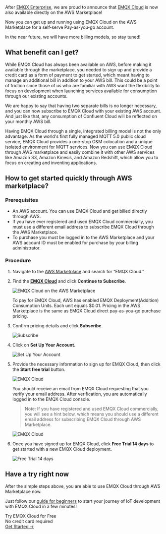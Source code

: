 After [EMQX Enterprise](https://www.emqx.com/en/products/emqx), we are proud to announce that [EMQX Cloud](https://www.emqx.com/en/cloud) is now also available directly on the AWS Marketplace!

Now you can get up and running using EMQX Cloud on the AWS Marketplace for a self-serve Pay-as-you-go account.

In the near future, we will have more billing models, so stay tuned!


## What benefit can I get?

While EMQX Cloud has always been available on AWS, before making it available through the marketplace, you needed to sign up and provide a credit card as a form of payment to get started, which meant having to manage an additional bill in addition to your AWS bill. This could be a point of friction since those of us who are familiar with AWS want the flexibility to focus on development when launching services available for consumption through our existing accounts.

We are happy to say that having two separate bills is no longer necessary, and you can now subscribe to EMQX Cloud with your existing AWS account. And just like that, any consumption of Confluent Cloud will be reflected on your monthly AWS bill.

Having EMQX Cloud through a single, integrated billing model is not the only advantage. As the world's first fully managed MQTT 5.0 public cloud service, EMQX Cloud provides a one-stop O&M colocation and a unique isolated environment for MQTT services. Now you can use EMQX Cloud through AWS marketplace and easily combine it with other AWS services like Amazon S3, Amazon Kinesis, and Amazon Redshift, which allow you to focus on creating and inventing applications.


## How to get started quickly through AWS marketplace?

### Prerequisites

- An AWS account. You can use EMQX Cloud and get billed directly through AWS.
- If you have ever registered and used EMQX Cloud commercially, you must use a different email address to subscribe EMQX Cloud through the AWS Marketplace.
- To purchase you must be logged in to the AWS Marketplace and your AWS account ID must be enabled for purchase by your billing administrator.

### Procedure

1. Navigate to the [AWS Marketplace](https://aws.amazon.com/marketplace/) and search for “EMQX Cloud.”

2. Find the [**EMQX Cloud**](https://aws.amazon.com/marketplace/pp/prodview-g6zejrbcad6mu?sr=0-1&ref_=beagle&applicationId=AWSMPContessa) and click **Continue to Subscribe**.

   ![EMQX Cloud on the AWS Marketplace](https://assets.emqx.com/images/b62dd0b79df2b50f4d6cef915ec4aee6.png)

   To pay for EMQX Cloud, AWS has enabled EMQX Deployment(Addition) Consumption Units. Each unit equals $0.01. Pricing in the AWS Marketplace is the same as EMQX Cloud direct pay-as-you-go purchase pricing.

3. Confirm pricing details and click **Subscribe**.

   ![Subscribe](https://assets.emqx.com/images/c0a9da46542b714bef23ae3fdcc41ed8.png)

3. Click on **Set Up Your Account.**

   ![Set Up Your Account](https://assets.emqx.com/images/dddbd3340ae3b141db56291f4dd1c7c9.png)

4. Provide the necessary information to sign up for EMQX Cloud, then click the **Start free trial** button.

   ![EMQX Cloud](https://assets.emqx.com/images/406dc3c490120b5a23751651d918da4c.png) 

   You should receive an email from EMQX Cloud requesting that you verify your email address. After verification, you are automatically logged in to the EMQX Cloud console.

   > Note: If you have registered and used EMQX Cloud commercially, you will see a hint below, which means you should use a different email address for subscribing EMQX Cloud through AWS Marketplace.

   ![EMQX Cloud](https://assets.emqx.com/images/31a7d0519d7ebce2f584ad0a98cc094b.png)

5. Once you have signed up for EMQX Cloud, click **Free Trial 14 days** to get started with a new EMQX Cloud deployment.

   ![Free Trial 14 days](https://assets.emqx.com/images/b91f23b5fad1cb32dfb0e608ee1be4a2.png)


## Have a try right now

After the simple steps above, you are able to use EMQX Cloud through AWS Marketplace now.

Just follow our [guide for beginners](https://docs.emqx.com/en/cloud/latest/quick_start/introduction.html) to start your journey of IoT development with EMQX Cloud in a few minutes!


<section class="promotion">
    <div>
        Try EMQX Cloud for Free
        <div class="is-size-14 is-text-normal has-text-weight-normal">No credit card required</div>
    </div>
    <a href="https://accounts.emqx.com/signup?continue=https://cloud-intl.emqx.com/console/deployments/0?oper=new" class="button is-gradient px-5">Get Started →</a>
</section>
